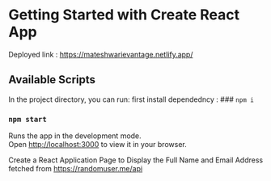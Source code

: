 # Getting Started with Create React App

Deployed link :   https://mateshwarievantage.netlify.app/

## Available Scripts

In the project directory, you can run:
first install dependedncy : ### `npm i`
### `npm start`

Runs the app in the development mode.\
Open [http://localhost:3000](http://localhost:3000) to view it in your browser.

Create a React Application Page to Display the Full Name and Email Address fetched from https://randomuser.me/api

